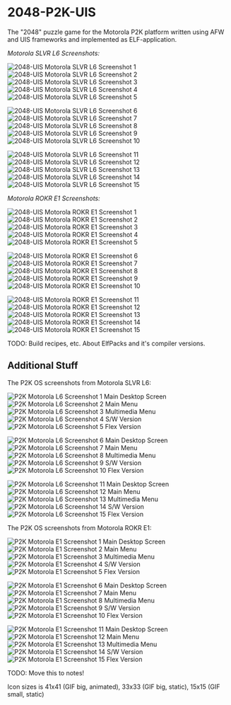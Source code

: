2048-P2K-UIS
============

The "2048" puzzle game for the Motorola P2K platform written using AFW and UIS frameworks and implemented as ELF-application.

*Motorola SLVR L6 Screenshots:*

![2048-UIS Motorola SLVR L6 Screenshot 1](../image/2048-P2K-L6-Screenshot1.png) ![2048-UIS Motorola SLVR L6 Screenshot 2](../image/2048-P2K-L6-Screenshot2.png) ![2048-UIS Motorola SLVR L6 Screenshot 3](../image/2048-P2K-L6-Screenshot3.png) ![2048-UIS Motorola SLVR L6 Screenshot 4](../image/2048-P2K-L6-Screenshot4.png) ![2048-UIS Motorola SLVR L6 Screenshot 5](../image/2048-P2K-L6-Screenshot5.png)

![2048-UIS Motorola SLVR L6 Screenshot 6](../image/2048-P2K-L6-Screenshot6.png) ![2048-UIS Motorola SLVR L6 Screenshot 7](../image/2048-P2K-L6-Screenshot7.png) ![2048-UIS Motorola SLVR L6 Screenshot 8](../image/2048-P2K-L6-Screenshot8.png) ![2048-UIS Motorola SLVR L6 Screenshot 9](../image/2048-P2K-L6-Screenshot9.png) ![2048-UIS Motorola SLVR L6 Screenshot 10](../image/2048-P2K-L6-Screenshot10.png)

![2048-UIS Motorola SLVR L6 Screenshot 11](../image/2048-P2K-L6-Screenshot11.png) ![2048-UIS Motorola SLVR L6 Screenshot 12](../image/2048-P2K-L6-Screenshot12.png) ![2048-UIS Motorola SLVR L6 Screenshot 13](../image/2048-P2K-L6-Screenshot13.png) ![2048-UIS Motorola SLVR L6 Screenshot 14](../image/2048-P2K-L6-Screenshot14.png) ![2048-UIS Motorola SLVR L6 Screenshot 15](../image/2048-P2K-L6-Screenshot15.png)

*Motorola ROKR E1 Screenshots:*

![2048-UIS Motorola ROKR E1 Screenshot 1](../image/2048-P2K-E1-Screenshot1.png) ![2048-UIS Motorola ROKR E1 Screenshot 2](../image/2048-P2K-E1-Screenshot2.png) ![2048-UIS Motorola ROKR E1 Screenshot 3](../image/2048-P2K-E1-Screenshot3.png) ![2048-UIS Motorola ROKR E1 Screenshot 4](../image/2048-P2K-E1-Screenshot4.png) ![2048-UIS Motorola ROKR E1 Screenshot 5](../image/2048-P2K-E1-Screenshot5.png)

![2048-UIS Motorola ROKR E1 Screenshot 6](../image/2048-P2K-E1-Screenshot6.png) ![2048-UIS Motorola ROKR E1 Screenshot 7](../image/2048-P2K-E1-Screenshot7.png) ![2048-UIS Motorola ROKR E1 Screenshot 8](../image/2048-P2K-E1-Screenshot8.png) ![2048-UIS Motorola ROKR E1 Screenshot 9](../image/2048-P2K-E1-Screenshot9.png) ![2048-UIS Motorola ROKR E1 Screenshot 10](../image/2048-P2K-E1-Screenshot10.png)

![2048-UIS Motorola ROKR E1 Screenshot 11](../image/2048-P2K-E1-Screenshot11.png) ![2048-UIS Motorola ROKR E1 Screenshot 12](../image/2048-P2K-E1-Screenshot12.png) ![2048-UIS Motorola ROKR E1 Screenshot 13](../image/2048-P2K-E1-Screenshot13.png) ![2048-UIS Motorola ROKR E1 Screenshot 14](../image/2048-P2K-E1-Screenshot14.png) ![2048-UIS Motorola ROKR E1 Screenshot 15](../image/2048-P2K-E1-Screenshot15.png)

TODO: Build recipes, etc. About ElfPacks and it's compiler versions.

## Additional Stuff

The P2K OS screenshots from Motorola SLVR L6:

![P2K Motorola L6 Screenshot 1 Main Desktop Screen](../image/P2K-L6-Screenshot1.png) ![P2K Motorola L6 Screenshot 2 Main Menu](../image/P2K-L6-Screenshot2.png) ![P2K Motorola L6 Screenshot 3 Multimedia Menu](../image/P2K-L6-Screenshot3.png) ![P2K Motorola L6 Screenshot 4 S/W Version](../image/P2K-L6-Screenshot4.png) ![P2K Motorola L6 Screenshot 5 Flex Version](../image/P2K-L6-Screenshot5.png)

![P2K Motorola L6 Screenshot 6 Main Desktop Screen](../image/P2K-L6-Screenshot6.png) ![P2K Motorola L6 Screenshot 7 Main Menu](../image/P2K-L6-Screenshot7.png) ![P2K Motorola L6 Screenshot 8 Multimedia Menu](../image/P2K-L6-Screenshot8.png) ![P2K Motorola L6 Screenshot 9 S/W Version](../image/P2K-L6-Screenshot9.png) ![P2K Motorola L6 Screenshot 10 Flex Version](../image/P2K-L6-Screenshot10.png)

![P2K Motorola L6 Screenshot 11 Main Desktop Screen](../image/P2K-L6-Screenshot11.png) ![P2K Motorola L6 Screenshot 12 Main Menu](../image/P2K-L6-Screenshot12.png) ![P2K Motorola L6 Screenshot 13 Multimedia Menu](../image/P2K-L6-Screenshot13.png) ![P2K Motorola L6 Screenshot 14 S/W Version](../image/P2K-L6-Screenshot14.png) ![P2K Motorola L6 Screenshot 15 Flex Version](../image/P2K-L6-Screenshot15.png)

The P2K OS screenshots from Motorola ROKR E1:

![P2K Motorola E1 Screenshot 1 Main Desktop Screen](../image/P2K-E1-Screenshot1.png) ![P2K Motorola E1 Screenshot 2 Main Menu](../image/P2K-E1-Screenshot2.png) ![P2K Motorola E1 Screenshot 3 Multimedia Menu](../image/P2K-E1-Screenshot3.png) ![P2K Motorola E1 Screenshot 4 S/W Version](../image/P2K-E1-Screenshot4.png) ![P2K Motorola E1 Screenshot 5 Flex Version](../image/P2K-E1-Screenshot5.png)

![P2K Motorola E1 Screenshot 6 Main Desktop Screen](../image/P2K-E1-Screenshot6.png) ![P2K Motorola E1 Screenshot 7 Main Menu](../image/P2K-E1-Screenshot7.png) ![P2K Motorola E1 Screenshot 8 Multimedia Menu](../image/P2K-E1-Screenshot8.png) ![P2K Motorola E1 Screenshot 9 S/W Version](../image/P2K-E1-Screenshot9.png) ![P2K Motorola E1 Screenshot 10 Flex Version](../image/P2K-E1-Screenshot10.png)

![P2K Motorola E1 Screenshot 11 Main Desktop Screen](../image/P2K-E1-Screenshot11.png) ![P2K Motorola E1 Screenshot 12 Main Menu](../image/P2K-E1-Screenshot12.png) ![P2K Motorola E1 Screenshot 13 Multimedia Menu](../image/P2K-E1-Screenshot13.png) ![P2K Motorola E1 Screenshot 14 S/W Version](../image/P2K-E1-Screenshot14.png) ![P2K Motorola E1 Screenshot 15 Flex Version](../image/P2K-E1-Screenshot15.png)

TODO: Move this to notes!

Icon sizes is 41x41 (GIF big, animated), 33x33 (GIF big, static), 15x15 (GIF small, static)
